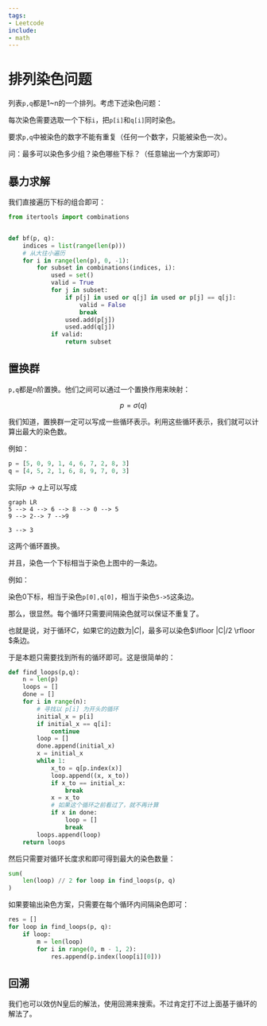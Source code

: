 ```yaml
---
tags:
- Leetcode
include:
- math
---
```


# 排列染色问题

列表`p,q`都是1~n的一个排列。考虑下述染色问题：

每次染色需要选取一个下标`i`，把`p[i]`和`q[i]`同时染色。

要求`p,q`中被染色的数字不能有重复（任何一个数字，只能被染色一次）。

问：最多可以染色多少组？染色哪些下标？（任意输出一个方案即可）

## 暴力求解

我们直接遍历下标的组合即可：

```python
from itertools import combinations


def bf(p, q):
    indices = list(range(len(p)))
    # 从大往小遍历
    for i in range(len(p), 0, -1):
        for subset in combinations(indices, i):
            used = set()
            valid = True
            for j in subset:
                if p[j] in used or q[j] in used or p[j] == q[j]:
                    valid = False
                    break
                used.add(p[j])
                used.add(q[j])
            if valid:
                return subset
```

## 置换群

`p,q`都是n阶置换。他们之间可以通过一个置换作用来映射：

$$
p = \sigma(q)
$$

我们知道，置换群一定可以写成一些循环表示。利用这些循环表示，我们就可以计算出最大的染色数。

例如：

```python
p = [5, 0, 9, 1, 4, 6, 7, 2, 8, 3]
q = [4, 5, 2, 1, 6, 8, 9, 7, 0, 3]
```

实际$p \to q$上可以写成

```mermaid
graph LR
5 --> 4 --> 6 --> 8 --> 0 --> 5
9 --> 2--> 7 -->9

3 --> 3
```

这两个循环置换。

并且，染色一个下标相当于染色上图中的一条边。

例如：

染色0下标，相当于染色`p[0],q[0]`，相当于染色`5->5`这条边。

那么，很显然。每个循环只需要间隔染色就可以保证不重复了。

也就是说，对于循环$C$，如果它的边数为$|C|$，最多可以染色$\lfloor |C|/2 \rfloor $条边。

于是本题只需要找到所有的循环即可。这是很简单的：

```python
def find_loops(p,q):
    n = len(p)
    loops = []
    done = []
    for i in range(n):
        # 寻找以 p[i] 为开头的循环
        initial_x = p[i]
        if initial_x == q[i]:
            continue
        loop = []
        done.append(initial_x)
        x = initial_x
        while 1:
            x_to = q[p.index(x)]
            loop.append((x, x_to))
            if x_to == initial_x:
                break
            x = x_to
            # 如果这个循环之前看过了，就不再计算
            if x in done:
                loop = []
                break
        loops.append(loop)
    return loops

```

然后只需要对循环长度求和即可得到最大的染色数量：

```python
sum(
    len(loop) // 2 for loop in find_loops(p, q)
)
```

如果要输出染色方案，只需要在每个循环内间隔染色即可：

```python
res = []
for loop in find_loops(p, q):
    if loop:
        m = len(loop)
        for i in range(0, m - 1, 2):
            res.append(p.index(loop[i][0]))

```

## 回溯

我们也可以效仿N皇后的解法，使用回溯来搜索。不过肯定打不过上面基于循环的解法了。
